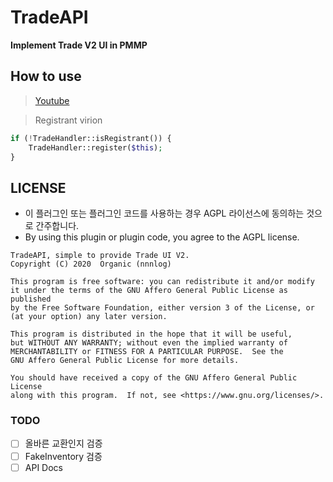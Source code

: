 # TradeAPI
<b>Implement Trade V2 UI in PMMP</b>

## How to use
> [Youtube](https://youtu.be/38xiaMfrlcU)

> Registrant virion
```php
if (!TradeHandler::isRegistrant()) {
    TradeHandler::register($this);
}
```

## LICENSE
* 이 플러그인 또는 플러그인 코드를 사용하는 경우 AGPL 라이선스에 동의하는 것으로 간주합니다.
* By using this plugin or plugin code, you agree to the AGPL license.
```
TradeAPI, simple to provide Trade UI V2.
Copyright (C) 2020  Organic (nnnlog)

This program is free software: you can redistribute it and/or modify
it under the terms of the GNU Affero General Public License as published
by the Free Software Foundation, either version 3 of the License, or
(at your option) any later version.

This program is distributed in the hope that it will be useful,
but WITHOUT ANY WARRANTY; without even the implied warranty of
MERCHANTABILITY or FITNESS FOR A PARTICULAR PURPOSE.  See the
GNU Affero General Public License for more details.

You should have received a copy of the GNU Affero General Public License
along with this program.  If not, see <https://www.gnu.org/licenses/>.
```

### TODO
* [ ] 올바른 교환인지 검증
* [ ] FakeInventory 검증
* [ ] API Docs
